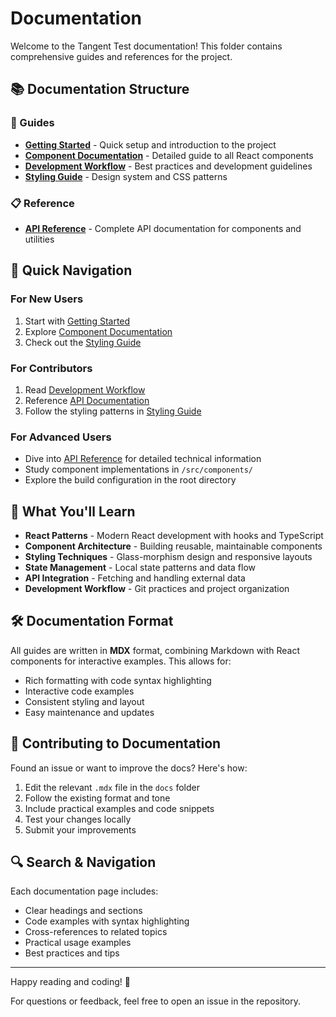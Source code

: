 # Documentation

Welcome to the Tangent Test documentation! This folder contains comprehensive guides and references for the project.

## 📚 Documentation Structure

### 📖 Guides

- **[Getting Started](./getting-started.mdx)** - Quick setup and introduction to the project
- **[Component Documentation](./components.mdx)** - Detailed guide to all React components
- **[Development Workflow](./development.mdx)** - Best practices and development guidelines
- **[Styling Guide](./styling.mdx)** - Design system and CSS patterns

### 📋 Reference

- **[API Reference](./api-reference.mdx)** - Complete API documentation for components and utilities

## 🚀 Quick Navigation

### For New Users
1. Start with [Getting Started](./getting-started.mdx)
2. Explore [Component Documentation](./components.mdx)
3. Check out the [Styling Guide](./styling.mdx)

### For Contributors
1. Read [Development Workflow](./development.mdx)
2. Reference [API Documentation](./api-reference.mdx)
3. Follow the styling patterns in [Styling Guide](./styling.mdx)

### For Advanced Users
- Dive into [API Reference](./api-reference.mdx) for detailed technical information
- Study component implementations in `/src/components/`
- Explore the build configuration in the root directory

## 🎯 What You'll Learn

- **React Patterns** - Modern React development with hooks and TypeScript
- **Component Architecture** - Building reusable, maintainable components
- **Styling Techniques** - Glass-morphism design and responsive layouts
- **State Management** - Local state patterns and data flow
- **API Integration** - Fetching and handling external data
- **Development Workflow** - Git practices and project organization

## 🛠️ Documentation Format

All guides are written in **MDX** format, combining Markdown with React components for interactive examples. This allows for:

- Rich formatting with code syntax highlighting
- Interactive code examples
- Consistent styling and layout
- Easy maintenance and updates

## 📝 Contributing to Documentation

Found an issue or want to improve the docs? Here's how:

1. Edit the relevant `.mdx` file in the `docs` folder
2. Follow the existing format and tone
3. Include practical examples and code snippets
4. Test your changes locally
5. Submit your improvements

## 🔍 Search & Navigation

Each documentation page includes:
- Clear headings and sections
- Code examples with syntax highlighting
- Cross-references to related topics
- Practical usage examples
- Best practices and tips

---

Happy reading and coding! 🎉

For questions or feedback, feel free to open an issue in the repository.
